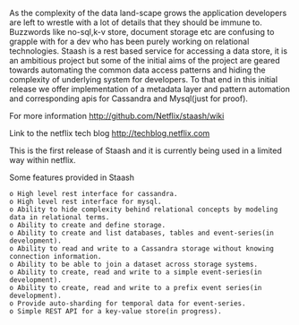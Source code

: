 As the complexity of the data land-scape grows the application developers are left to wrestle with a lot of details that they should be immune to. Buzzwords like no-sql,k-v store, document storage etc are confusing to  grapple with for a dev who has been purely working on relational technologies. Staash is a rest based service for accessing a data store, it is an ambitious project but some of the initial aims of the project are geared towards automating the common data access patterns and hiding the complexity of underlying system for developers. To that end in this initial release   we  offer implementation of a metadata layer and pattern automation and corresponding apis for  Cassandra and Mysql(just for proof).


For more information http://github.com/Netflix/staash/wiki

Link to the netflix tech blog http://techblog.netflix.com

This is the first release of Staash and it is currently being used in a limited way within netflix.

Some features provided in Staash

    o High level rest interface for cassandra.
    o High level rest interface for mysql.
    o Ability to hide complexity behind relational concepts by modeling data in relational terms.
    o Ability to create and define storage.
    o Ability to create and list databases, tables and event-series(in development).
    o Ability to read and write to a Cassandra storage without knowing connection information.
    o Ability to be able to join a dataset across storage systems.
    o Ability to create, read and write to a simple event-series(in development).
    o Ability to create, read and write to a prefix event series(in development).
    o Provide auto-sharding for temporal data for event-series.
    o Simple REST API for a key-value store(in progress).
